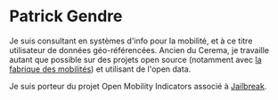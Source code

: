 # Patrick Gendre

Je suis consultant en systèmes d'info pour la mobilité, et à ce titre utilisateur de données géo-référencées. Ancien du Cerema, je travaille autant que possible sur des projets open source (notamment avec [la fabrique des mobilités](https://lafabriquedesmobilites.fr/)) et utilisant de l'open data.

Je suis porteur du projet Open Mobility Indicators associé à [Jailbreak](https://jailbreak.paris/).
